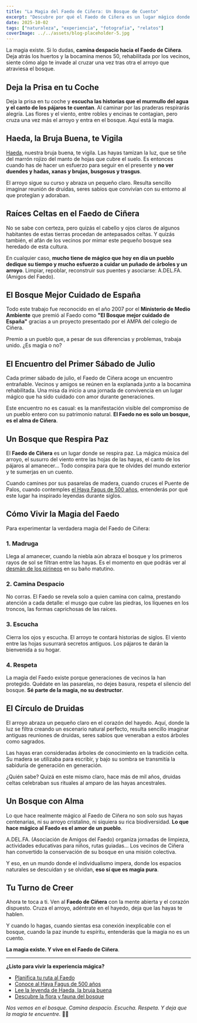 ```yaml
---
title: "La Magia del Faedo de Ciñera: Un Bosque de Cuento"
excerpt: "Descubre por qué el Faedo de Ciñera es un lugar mágico donde el tiempo se detiene. Duendes, hadas, druidas y la historia viva de un bosque que respira paz entre hayas centenarias."
date: 2025-10-02
tags: ["naturaleza", "experiencia", "fotografia", "relatos"]
coverImage: ../../assets/blog-placeholder-5.jpg
---
```


La magia existe. Si lo dudas, **camina despacio hacia el Faedo de Ciñera**. Deja atrás los huertos y la bocamina menos 50, rehabilitada por los vecinos, siente cómo algo te invade al cruzar una vez tras otra el arroyo que atraviesa el bosque.

## Deja la Prisa en tu Coche

Deja la prisa en tu coche y **escucha las historias que el murmullo del agua y el canto de los pájaros te cuentan**. Al caminar por las praderas respirarás alegría. Las flores y el viento, entre robles y encinas te contagian, pero cruza una vez más el arroyo y entra en el bosque. Aquí está la magia.

## Haeda, la Bruja Buena, te Vigila

[Haeda](/haeda), nuestra bruja buena, te vigila. Las hayas tamizan la luz, que se tiñe del marrón rojizo del manto de hojas que cubre el suelo. Es entonces cuando has de hacer un esfuerzo para seguir en el presente y **no ver duendes y hadas, xanas y brujas, busgosus y trasgus**.

El arroyo sigue su curso y abraza un pequeño claro. Resulta sencillo imaginar reunión de druidas, seres sabios que convivían con su entorno al que protegían y adoraban.

## Raíces Celtas en el Faedo de Ciñera

No se sabe con certeza, pero quizás el cabello y ojos claros de algunos habitantes de estas tierras procedan de antepasados celtas. Y quizás también, el afán de los vecinos por mimar este pequeño bosque sea heredado de esta cultura.

En cualquier caso, **mucho tiene de mágico que hoy en día un pueblo dedique su tiempo y mucho esfuerzo a cuidar un puñado de árboles y un arroyo**. Limpiar, repoblar, reconstruir sus puentes y asociarse: A.DEL.FA. (Amigos del Faedo).

## El Bosque Mejor Cuidado de España

Todo este trabajo fue reconocido en el año 2007 por el **Ministerio de Medio Ambiente** que premió al Faedo como **"El Bosque mejor cuidado de España"** gracias a un proyecto presentado por el AMPA del colegio de Ciñera. 

Premio a un pueblo que, a pesar de sus diferencias y problemas, trabaja unido. ¿Es magia o no?

## El Encuentro del Primer Sábado de Julio

Cada primer sábado de julio, el Faedo de Ciñera acoge un encuentro entrañable. Vecinos y amigos se reúnen en la explanada junto a la bocamina rehabilitada. Una misa da inicio a una jornada de convivencia en un lugar mágico que ha sido cuidado con amor durante generaciones.

Este encuentro no es casual: es la manifestación visible del compromiso de un pueblo entero con su patrimonio natural. **El Faedo no es solo un bosque, es el alma de Ciñera**.

## Un Bosque que Respira Paz

El **Faedo de Ciñera** es un lugar donde se respira paz. La mágica música del arroyo, el susurro del viento entre las hojas de las hayas, el canto de los pájaros al amanecer... Todo conspira para que te olvides del mundo exterior y te sumerjas en un cuento.

Cuando camines por sus pasarelas de madera, cuando cruces el Puente de Palos, cuando contemples [el Haya Fagus de 500 años](/haya-fagus), entenderás por qué este lugar ha inspirado leyendas durante siglos.

## Cómo Vivir la Magia del Faedo

Para experimentar la verdadera magia del Faedo de Ciñera:

### 1. Madruga
Llega al amanecer, cuando la niebla aún abraza el bosque y los primeros rayos de sol se filtran entre las hayas. Es el momento en que podrás ver al [desmán de los pirineos](/flora-fauna#desman) en su baño matutino.

### 2. Camina Despacio
No corras. El Faedo se revela solo a quien camina con calma, prestando atención a cada detalle: el musgo que cubre las piedras, los líquenes en los troncos, las formas caprichosas de las raíces.

### 3. Escucha
Cierra los ojos y escucha. El arroyo te contará historias de siglos. El viento entre las hojas susurrará secretos antiguos. Los pájaros te darán la bienvenida a su hogar.

### 4. Respeta
La magia del Faedo existe porque generaciones de vecinos la han protegido. Quédate en las pasarelas, no dejes basura, respeta el silencio del bosque. **Sé parte de la magia, no su destructor**.

## El Círculo de Druidas

El arroyo abraza un pequeño claro en el corazón del hayedo. Aquí, donde la luz se filtra creando un escenario natural perfecto, resulta sencillo imaginar antiguas reuniones de druidas, seres sabios que veneraban a estos árboles como sagrados.

Las hayas eran consideradas árboles de conocimiento en la tradición celta. Su madera se utilizaba para escribir, y bajo su sombra se transmitía la sabiduría de generación en generación.

¿Quién sabe? Quizá en este mismo claro, hace más de mil años, druidas celtas celebraban sus rituales al amparo de las hayas ancestrales.

## Un Bosque con Alma

Lo que hace realmente mágico al Faedo de Ciñera no son solo sus hayas centenarias, ni su arroyo cristalino, ni siquiera su rica biodiversidad. **Lo que hace mágico al Faedo es el amor de un pueblo**.

A.DEL.FA. (Asociación de Amigos del Faedo) organiza jornadas de limpieza, actividades educativas para niños, rutas guiadas... Los vecinos de Ciñera han convertido la conservación de su bosque en una misión colectiva.

Y eso, en un mundo donde el individualismo impera, donde los espacios naturales se descuidan y se olvidan, **eso sí que es magia pura**.

## Tu Turno de Creer

Ahora te toca a ti. Ven al **Faedo de Ciñera** con la mente abierta y el corazón dispuesto. Cruza el arroyo, adéntrate en el hayedo, deja que las hayas te hablen.

Y cuando lo hagas, cuando sientas esa conexión inexplicable con el bosque, cuando la paz inunde tu espíritu, entenderás que la magia no es un cuento.

**La magia existe. Y vive en el Faedo de Ciñera**.

---

**¿Listo para vivir la experiencia mágica?**

- [Planifica tu ruta al Faedo](/ruta/faedo-de-cinera)
- [Conoce al Haya Fagus de 500 años](/haya-fagus)
- [Lee la leyenda de Haeda, la bruja buena](/haeda)
- [Descubre la flora y fauna del bosque](/flora-fauna)

*Nos vemos en el bosque. Camina despacio. Escucha. Respeta. Y deja que la magia te encuentre.* 🌳✨